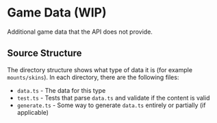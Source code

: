# Game Data (WIP)

Additional game data that the API does not provide.

## Source Structure

The directory structure shows what type of data it is (for example `mounts/skins`).
In each directory, there are the following files:

- `data.ts` - The data for this type
- `test.ts` - Tests that parse `data.ts` and validate if the content is valid
- `generate.ts` - Some way to generate `data.ts` entirely or partially (if applicable)
